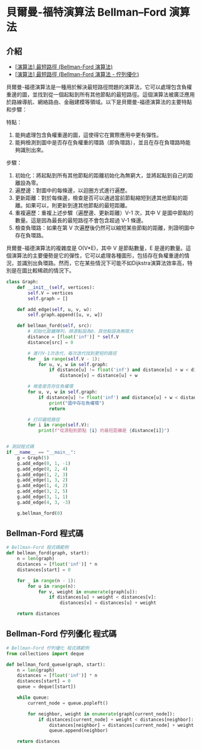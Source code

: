 # 貝爾曼-福特演算法 Bellman–Ford 演算法

## 介紹
- [[演算法] 最短路徑 (Bellman-Ford 演算法)](https://ithelp.ithome.com.tw/articles/10209748)
- [[演算法] 最短路徑 (Bellman-Ford 演算法 - 佇列優化)](https://ithelp.ithome.com.tw/articles/10209845)

貝爾曼-福德演算法是一種用於解決最短路徑問題的演算法，它可以處理包含負權重邊的圖，並找到從一個起點到所有其他節點的最短路徑。這個演算法被廣泛應用於路線導航、網絡路由、金融建模等領域。以下是貝爾曼-福德演算法的主要特點和步驟：

特點：
1. 能夠處理包含負權重邊的圖，這使得它在實際應用中更有彈性。
2. 能夠檢測到圖中是否存在負權重的環路（即負環路），並且在存在負環路時能夠識別出來。

步驟：
1. 初始化：將起點到所有其他節點的距離初始化為無窮大，並將起點到自己的距離設為零。
2. 遍歷邊：對圖中的每條邊，以迴圈方式進行遍歷。
3. 更新距離：對於每條邊，檢查是否可以通過當前節點縮短到達其他節點的距離。如果可以，則更新到達其他節點的最短距離。
4. 重複遍歷：重複上述步驟（遍歷邊、更新距離）V-1 次，其中 V 是圖中節點的數量。這是因為最長的最短路徑不會包含超過 V-1 條邊。
5. 檢查負環路：如果在第 V 次遍歷後仍然可以縮短某些節點的距離，則證明圖中存在負環路。

貝爾曼-福德演算法的複雜度是 O(V*E)，其中 V 是節點數量，E 是邊的數量。這個演算法的主要優勢是它的彈性，它可以處理各種圖形，包括存在負權重邊的情況，並識別出負環路。然而，它在某些情況下可能不如Dijkstra演算法效率高，特別是在圖比較稀疏的情況下。

```python
class Graph:
    def __init__(self, vertices):
        self.V = vertices
        self.graph = []

    def add_edge(self, u, v, w):
        self.graph.append([u, v, w])

    def bellman_ford(self, src):
        # 初始化距離陣列，將源點設為0，其他點設為無限大
        distance = [float('inf')] * self.V
        distance[src] = 0

        # 進行V-1次迭代，每次迭代找到更短的路徑
        for _ in range(self.V - 1):
            for u, v, w in self.graph:
                if distance[u] != float('inf') and distance[u] + w < distance[v]:
                    distance[v] = distance[u] + w

        # 檢查是否存在負權環
        for u, v, w in self.graph:
            if distance[u] != float('inf') and distance[u] + w < distance[v]:
                print("圖中存在負權環")
                return

        # 打印最短路徑
        for i in range(self.V):
            print(f"從源點到節點 {i} 的最短距離是 {distance[i]}")


# 測試程式碼
if __name__ == "__main__":
    g = Graph(5)
    g.add_edge(0, 1, -1)
    g.add_edge(0, 2, 4)
    g.add_edge(1, 2, 3)
    g.add_edge(1, 3, 2)
    g.add_edge(1, 4, 2)
    g.add_edge(3, 2, 5)
    g.add_edge(3, 1, 1)
    g.add_edge(4, 3, -3)

    g.bellman_ford(0)
```

## Bellman-Ford 程式碼
```python
# Bellman-Ford 程式碼範例
def bellman_ford(graph, start):
    n = len(graph)
    distances = [float('inf')] * n
    distances[start] = 0

    for _ in range(n - 1):
        for u in range(n):
            for v, weight in enumerate(graph[u]):
                if distances[u] + weight < distances[v]:
                    distances[v] = distances[u] + weight

    return distances
```


## Bellman-Ford 佇列優化 程式碼
```python
# Bellman-Ford 佇列優化 程式碼範例
from collections import deque

def bellman_ford_queue(graph, start):
    n = len(graph)
    distances = [float('inf')] * n
    distances[start] = 0
    queue = deque([start])

    while queue:
        current_node = queue.popleft()

        for neighbor, weight in enumerate(graph[current_node]):
            if distances[current_node] + weight < distances[neighbor]:
                distances[neighbor] = distances[current_node] + weight
                queue.append(neighbor)

    return distances
```